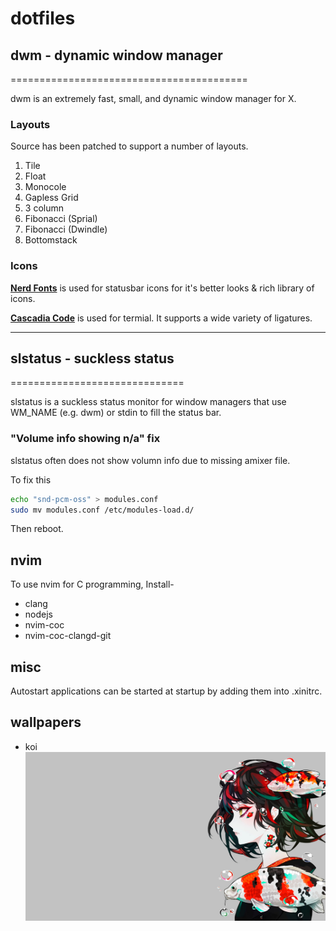 # dotfiles

## dwm - dynamic window manager
 =========================================

dwm is an extremely fast, small, and dynamic window manager for X.


### Layouts

Source has been patched to support a number of layouts.

1. Tile
2. Float
3. Monocole
4. Gapless Grid
5. 3 column
6. Fibonacci (Sprial)
7. Fibonacci (Dwindle)
8. Bottomstack

### Icons

[**Nerd Fonts**](https://www.nerdfonts.com/) is used for statusbar icons for it's better looks & rich library of icons.

[**Cascadia Code**](https://github.com/microsoft/cascadia-code) is used for termial. It supports a wide variety of ligatures.

---
## slstatus - suckless status
==============================

slstatus is a suckless status monitor for window managers that use WM_NAME
(e.g. dwm) or stdin to fill the status bar.

### "Volume info showing n/a" fix

slstatus often does not show volumn info due to missing amixer file.

To fix this
```bash
echo "snd-pcm-oss" > modules.conf
sudo mv modules.conf /etc/modules-load.d/
```
Then reboot.

## nvim
To use nvim for C programming, Install-
- clang
- nodejs
- nvim-coc
- nvim-coc-clangd-git

## misc
Autostart applications can be started at startup by adding them into .xinitrc.

## wallpapers
- koi 
![koi](wallpapers/koi.jpg)


